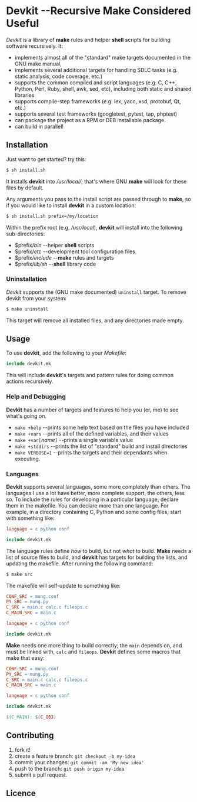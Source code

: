# Devkit --Recursive Make Considered Useful

*Devkit* is a library of **make** rules and helper **shell** scripts
for building software recursively. It:

 * implements almost all of the "standard" make targets documented
   in the GNU make manual,
 * implements several additional targets for handling
   SDLC tasks (e.g. static analysis, code coverage, etc.)
 * supports the common compiled and script languages (e.g. C, C++,
   Python, Perl, Ruby, shell, awk, sed, etc), including both static
   and shared libraries
 * supports compile-step frameworks (e.g. lex, yacc, xsd, protobuf,
   Qt, etc.)
 * supports several test frameworks (googletest, pytest, tap, phptest)
 * can package the project as a RPM or DEB installable package.
 * can build in parallel!

## Installation
Just want to get started? try this:

```bash
$ sh install.sh
```

It installs **devkit** into _/usr/local/_; that's where GNU **make**
will look for these files by default.

Any arguments you pass to the install script are passed through to
**make**, so if you would like to install **devkit** in a custom location:

```bash
$ sh install.sh prefix=/my/location
```

Within the prefix root (e.g. _/usr/local_), **devkit** will install into
the following sub-directories:

 * $prefix/_bin_ --helper **shell** scripts
 * $prefix/_etc_ --development tool configuration files
 * $prefix/_include_ --**make** rules and targets
 * $prefix/_lib/sh_ --**shell** library code

### Uninstallation

*Devkit* supports the (GNU make documented) `uninstall` target.  To
remove devkit from your system:

```bash
$ make uninstall
```

This target will remove all installed files, and any directories made empty.

## Usage

To use **devkit**, add the following to your _Makefile_:

```makefile
include devkit.mk
```

This will include **devkit**'s targets and pattern rules for doing common
actions recursively.

### Help and Debugging

**Devkit** has a number of targets and features to help you (er, me)
to see what's going on.

 * `make +help` --prints some help text based on the files you have included
 * `make +vars` --prints all of the defined variables, and their values
 * `make +var[`_name_`]` --prints a single variable value
 * `make +stddirs` --prints the list of "standard" build and install directories
 * `make VERBOSE=1` --prints the targets and their dependants when executing.

### Languages

**Devkit** supports several languages, some more completely than
others.  The languages I use a lot have better, more complete support,
the others, less so.  To include the rules for developing in a
particular language, declare them in the makefile.  You can declare
more than one language.  For example, in a directory containing C,
Python and some config files, start with something like:

```makefile
language = c python conf

include devkit.mk
```

The language rules define *how* to build, but not *what* to build.
**Make** needs a list of source files to build, and **devkit** has
targets for building the lists, and updating the makefile. After
running the following command:

```bash
$ make src
```

The makefile will self-update to something like:

```makefile
CONF_SRC = mung.conf
PY_SRC = mung.py
C_SRC = main.c calc.c fileops.c
C_MAIN_SRC = main.c

language = c python conf

include devkit.mk
```

**Make** needs one more thing to build correctly; the `main` depends
on, and must be linked with, `calc` and `fileops`.  **Devkit** defines
some macros that make that easy:

```makefile
CONF_SRC = mung.conf
PY_SRC = mung.py
C_SRC = main.c calc.c fileops.c
C_MAIN_SRC = main.c

language = c python conf

include devkit.mk

$(C_MAIN): $(C_OBJ)
```

## Contributing

 1. fork it!
 1. create a feature branch: `git checkout -b my-idea`
 1. commit your changes: `git commit -am 'My new idea'`
 1. push to the branch: `git push origin my-idea`
 1. submit a pull request.

## Licence
